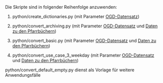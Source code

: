 
Die Skripte sind in folgender Reihenfolge anzuwenden:

1. python/create_dictionaries.py (mit Parameter [OGD-Datensatz](https://www.zh.ch/de/politik-staat/opendata.html?keyword=ogd#/details/468@staatsarchiv-kanton-zuerich))

2. python/convert_archiving.py (mit Parameter [OGD-Datensatz](https://www.zh.ch/de/politik-staat/opendata.html?keyword=ogd#/details/468@staatsarchiv-kanton-zuerich) und [Daten zu den Pfarrbüchern](https://github.com/stazh/sw-ehedaten/blob/main/sourcedata/csv/Ehedaten_Baende.CSV))

3. python/convert_basic.py (mit Parameter [OGD-Datensatz](https://www.zh.ch/de/politik-staat/opendata.html?keyword=ogd#/details/468@staatsarchiv-kanton-zuerich) und [Daten zu den Pfarrbüchern](https://github.com/stazh/sw-ehedaten/blob/main/sourcedata/csv/Ehedaten_Baende.CSV))

4. python/convert_use_case_3_weekday (mit Parameter [OGD-Datensatz](https://www.zh.ch/de/politik-staat/opendata.html?keyword=ogd#/details/468@staatsarchiv-kanton-zuerich) und [Daten zu den Pfarrbüchern](https://github.com/stazh/sw-ehedaten/blob/main/sourcedata/csv/Ehedaten_Baende.CSV))


python/convert_default_empty.py dienst als Vorlage für weitere Anwendungsfälle 



